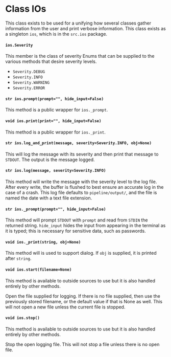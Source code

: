 # Class IOs

This class exists to be used for a unifying how several classes gather
information from the user and print verbose information. This class exists as a
singleton `ios`, which is in the `src.ios` package.

#### `ios.Severity`

This member is the class of severity Enums that can be supplied to the various
methods that desire severity levels.

- `Severity.DEBUG`
- `Severity.INFO`
- `Severity.WARNING`
- `Severity.ERROR`

#### `str ios.prompt(prompt="", hide_input=False)`

This method is a public wrapper for `ios._prompt`.

#### `void ios.print(print="", hide_input=False)`

This method is a public wrapper for `ios._print`.

#### `str ios.log_and_print(message, severity=Severity.INFO, obj=None)`

This will log the message with its severity and then print that message to
`STDOUT`. The output is the message logged.

#### `str ios.log(message, severity=Severity.INFO)`

This method will write the message with the severity level to the log file.
After every write, the buffer is flushed to best ensure an accurate log in the
case of a crash. This log file defaults to `pipeline/output/`, and the file is
named the date with a text file extension.

#### `str ios._prompt(prompt="", hide_input=False)`

This method will prompt `STDOUT` with `prompt` and read from `STDIN` the
returned string. `hide_input` hides the input from appearing in the terminal
as it is typed; this is necessary for sensitive data, such as passwords.

#### `void ios._print(string, obj=None)`

This method will is used to support dialog. If `obj` is supplied, it is printed
after `string`.

#### `void ios.start(filename=None)`

This method is available to outside sources to use but it is also handled
entirely by other methods.  

Open the file supplied for logging. If there is no file supplied, then use the
previously stored filename, or the default value if that is None as well. This
will not open a new file unless the current file is stopped.

#### `void ios.stop()`

This method is available to outside sources to use but it is also handled
entirely by other methods.  

Stop the open logging file. This will not stop a file unless there is no open
file.
